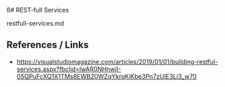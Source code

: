 ß# REST-full Services

restfull-services.md

## References / Links

*   https://visualstudiomagazine.com/articles/2019/01/01/building-restful-services.aspx?fbclid=IwAR0NHnwjI-05QPuFcXQ1X1TMs8EWB20WZqYkrqKiKbe3Pn7zUlE3Li3_w70

